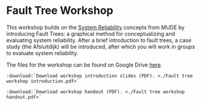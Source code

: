 # Fault Tree Workshop

This workshop builds on the [System Reliability](https://tudelft-citg.github.io/MUDE/reliability-system/overview.html) concepts from MUDE by introducing Fault Trees: a graphical method for conceptualizing and evaluating system reliability. After a brief introduction to fault trees, a case study (the Afsluitdijk) will be introduced, after which you will work in groups to evaluate system reliability.

The files for the workshop can be found on Google Drive [here](https://drive.google.com/drive/folders/12hP5Pp1zM4Uop25BraZjeZt_CymInxOm?usp=sharing).

```{eval-rst}
:download:`Download workshop introduction slides (PDF). <./Fault tree workshop introduction.pdf>`
```
```{eval-rst}
:download:`Download workshop handout (PDF). <./Fault tree workshop handout.pdf>`
```

<!-- The solution is here: -->

<!-- ```{eval-rst}
:download:`Download workshop solution (PDF). <./Fault tree workshop intro and solution.pdf>`
``` -->